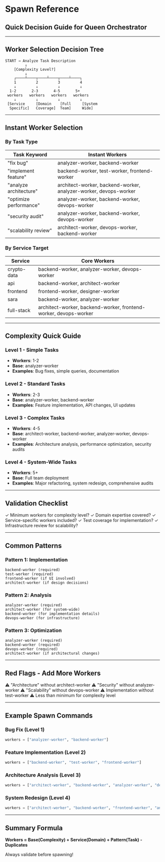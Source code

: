 # Spawn Reference
## Quick Decision Guide for Queen Orchestrator

---

## Worker Selection Decision Tree

```
START → Analyze Task Description
         ↓
    [Complexity Level?]
         ↓
    ┌────┴────┬────┴────┬────┴────┐
    1         2         3         4
    ↓         ↓         ↓         ↓
  1-2       2-3       4-5       5+
 workers   workers   workers   workers
    ↓         ↓         ↓         ↓
 [Service     [Domain    [Full     [System
  Specific]   Coverage]  Team]     Wide]
```

---

## Instant Worker Selection

### By Task Type

| Task Keyword | Instant Workers |
|--------------|----------------|
| "fix bug" | analyzer-worker, backend-worker |
| "implement feature" | backend-worker, test-worker, frontend-worker |
| "analyze architecture" | architect-worker, backend-worker, analyzer-worker, devops-worker |
| "optimize performance" | analyzer-worker, backend-worker, devops-worker |
| "security audit" | analyzer-worker, backend-worker, devops-worker |
| "scalability review" | architect-worker, devops-worker, backend-worker |

### By Service Target

| Service | Core Workers |
|---------|-------------|
| crypto-data | backend-worker, analyzer-worker, devops-worker |
| api | backend-worker, architect-worker |
| frontend | frontend-worker, designer-worker |
| sara | backend-worker, analyzer-worker |
| full-stack | architect-worker, backend-worker, frontend-worker, devops-worker |

---

## Complexity Quick Guide

### Level 1 - Simple Tasks
- **Workers**: 1-2
- **Base**: analyzer-worker
- **Examples**: Bug fixes, simple queries, documentation

### Level 2 - Standard Tasks
- **Workers**: 2-3
- **Base**: analyzer-worker, backend-worker
- **Examples**: Feature implementation, API changes, UI updates

### Level 3 - Complex Tasks
- **Workers**: 4-5
- **Base**: architect-worker, backend-worker, analyzer-worker, devops-worker
- **Examples**: Architecture analysis, performance optimization, security audits

### Level 4 - System-Wide Tasks
- **Workers**: 5+
- **Base**: Full team deployment
- **Examples**: Major refactoring, system redesign, comprehensive audits

---

## Validation Checklist

✓ Minimum workers for complexity level?
✓ Domain expertise covered?
✓ Service-specific workers included?
✓ Test coverage for implementation?
✓ Infrastructure review for scalability?

---

## Common Patterns

### Pattern 1: Implementation
```
backend-worker (required)
test-worker (required)
frontend-worker (if UI involved)
architect-worker (if design decisions)
```

### Pattern 2: Analysis
```
analyzer-worker (required)
architect-worker (for system-wide)
backend-worker (for implementation details)
devops-worker (for infrastructure)
```

### Pattern 3: Optimization
```
analyzer-worker (required)
backend-worker (required)
devops-worker (required)
architect-worker (if architectural changes)
```

---

## Red Flags - Add More Workers

⚠️ "Architecture" without architect-worker
⚠️ "Security" without analyzer-worker
⚠️ "Scalability" without devops-worker
⚠️ Implementation without test-worker
⚠️ Less than minimum for complexity level

---

## Example Spawn Commands

### Bug Fix (Level 1)
```python
workers = ["analyzer-worker", "backend-worker"]
```

### Feature Implementation (Level 2)
```python
workers = ["backend-worker", "test-worker", "frontend-worker"]
```

### Architecture Analysis (Level 3)
```python
workers = ["architect-worker", "backend-worker", "analyzer-worker", "devops-worker", "test-worker"]
```

### System Redesign (Level 4)
```python
workers = ["architect-worker", "backend-worker", "frontend-worker", "analyzer-worker", "devops-worker", "test-worker", "designer-worker"]
```

---

## Summary Formula

**Workers = Base(Complexity) + Service(Domain) + Pattern(Task) - Duplicates**

Always validate before spawning!